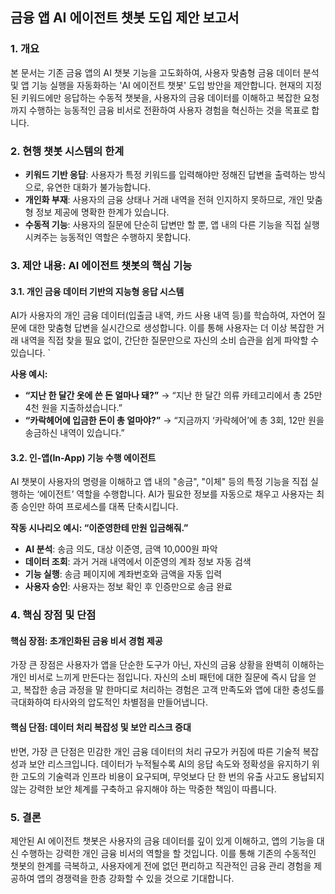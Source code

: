 ## 금융 앱 AI 에이전트 챗봇 도입 제안 보고서

### 1. 개요
본 문서는 기존 금융 앱의 AI 챗봇 기능을 고도화하여, 사용자 맞춤형 금융 데이터 분석 및 앱 기능 실행을 자동화하는 'AI 에이전트 챗봇' 도입 방안을 제안합니다. 현재의 지정된 키워드에만 응답하는 수동적 챗봇을, 사용자의 금융 데이터를 이해하고 복잡한 요청까지 수행하는 능동적인 금융 비서로 전환하여 사용자 경험을 혁신하는 것을 목표로 합니다.

### 2. 현행 챗봇 시스템의 한계
*   **키워드 기반 응답**: 사용자가 특정 키워드를 입력해야만 정해진 답변을 출력하는 방식으로, 유연한 대화가 불가능합니다.
*   **개인화 부재**: 사용자의 금융 상태나 거래 내역을 전혀 인지하지 못하므로, 개인 맞춤형 정보 제공에 명확한 한계가 있습니다.
*   **수동적 기능**: 사용자의 질문에 단순히 답변만 할 뿐, 앱 내의 다른 기능을 직접 실행시켜주는 능동적인 역할은 수행하지 못합니다.

### 3. 제안 내용: AI 에이전트 챗봇의 핵심 기능

#### 3.1. 개인 금융 데이터 기반의 지능형 응답 시스템
AI가 사용자의 개인 금융 데이터(입출금 내역, 카드 사용 내역 등)를 학습하여, 자연어 질문에 대한 맞춤형 답변을 실시간으로 생성합니다. 이를 통해 사용자는 더 이상 복잡한 거래 내역을 직접 찾을 필요 없이, 간단한 질문만으로 자신의 소비 습관을 쉽게 파악할 수 있습니다. 
`


**사용 예시:**
*   **“지난 한 달간 옷에 쓴 돈 얼마나 돼?”** → “지난 한 달간 의류 카테고리에서 총 25만 4천 원을 지출하셨습니다.”
*   **“카락헤어에 입금한 돈이 총 얼마야?”** → “지금까지 ‘카락헤어’에 총 3회, 12만 원을 송금하신 내역이 있습니다.”

#### 3.2. 인-앱(In-App) 기능 수행 에이전트
AI 챗봇이 사용자의 명령을 이해하고 앱 내의 "송금", "이체" 등의 특정 기능을 직접 실행하는 ‘에이전트’ 역할을 수행합니다. AI가 필요한 정보를 자동으로 채우고 사용자는 최종 승인만 하여 프로세스를 대폭 단축시킵니다.

**작동 시나리오 예시: “이준영한테 만원 입금해줘.”**
*   **AI 분석**: 송금 의도, 대상 이준영, 금액 10,000원 파악
*   **데이터 조회**: 과거 거래 내역에서 이준영의 계좌 정보 자동 검색
*   **기능 실행**: 송금 페이지에 계좌번호와 금액을 자동 입력
*   **사용자 승인**: 사용자는 정보 확인 후 인증만으로 송금 완료

### 4. 핵심 장점 및 단점

#### 핵심 장점: 초개인화된 금융 비서 경험 제공
가장 큰 장점은 사용자가 앱을 단순한 도구가 아닌, 자신의 금융 상황을 완벽히 이해하는 개인 비서로 느끼게 만든다는 점입니다. 자신의 소비 패턴에 대한 질문에 즉시 답을 얻고, 복잡한 송금 과정을 말 한마디로 처리하는 경험은 고객 만족도와 앱에 대한 충성도를 극대화하여 타사와의 압도적인 차별점을 만들어냅니다.

#### 핵심 단점: 데이터 처리 복잡성 및 보안 리스크 증대
반면, 가장 큰 단점은 민감한 개인 금융 데이터의 처리 규모가 커짐에 따른 기술적 복잡성과 보안 리스크입니다. 데이터가 누적될수록 AI의 응답 속도와 정확성을 유지하기 위한 고도의 기술력과 인프라 비용이 요구되며, 무엇보다 단 한 번의 유출 사고도 용납되지 않는 강력한 보안 체계를 구축하고 유지해야 하는 막중한 책임이 따릅니다.

### 5. 결론
제안된 AI 에이전트 챗봇은 사용자의 금융 데이터를 깊이 있게 이해하고, 앱의 기능을 대신 수행하는 강력한 개인 금융 비서의 역할을 할 것입니다. 이를 통해 기존의 수동적인 챗봇의 한계를 극복하고, 사용자에게 전에 없던 편리하고 직관적인 금융 관리 경험을 제공하여 앱의 경쟁력을 한층 강화할 수 있을 것으로 기대합니다.